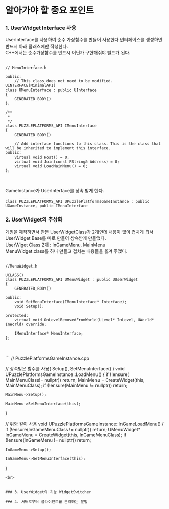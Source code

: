 
# 알아가야 할 중요 포인트

### 1. UserWidget Interface 사용
UserInterface를 사용하여 순수 가상함수를 만들어 사용한다 인터페이스를 생성하면 반드시 아래 클래스에만 작성한다.
<br>
C++에서는 순수가상함수를 반드시 어딘가 구현해줘야 빌드가 된다.
<br>
<br>
```
// MenuInterface.h

public:
	// This class does not need to be modified.
UINTERFACE(MinimalAPI)
class UMenuInterface : public UInterface
{
	GENERATED_BODY()
};

/**
 * 
 */
class PUZZLEPLATFORMS_API IMenuInterface
{
	GENERATED_BODY()

	// Add interface functions to this class. This is the class that will be inherited to implement this interface.
public:
	virtual void Host() = 0;
	virtual void Join(const FString& Address) = 0;
	virtual void LoadMainMenu() = 0;
};

```
<br>

GameInstance가 UserInterface를 상속 받게 한다. <br> <br>
``` class PUZZLEPLATFORMS_API UPuzzlePlatformsGameInstance : public UGameInstance, public IMenuInterface ``` 
<br>

### 2. UserWidget의 추상화
게임을 제작하면서 만든 UserWidgetClass가 2개인데 내용이 많이 겹치게 되서 UserWidget Base를 따로 만들어 상속받게 만들었다. 
<br>
UserWiget Class 2개 : InGameMenu, MainMenu 
<br>
MenuWidget.class를 하나 만들고 겹치는 내용들을 옮겨 주었다. 
<br>
<br>
```
//MenuWidget.h

UCLASS()
class PUZZLEPLATFORMS_API UMenuWidget : public UUserWidget
{
	GENERATED_BODY()

public:
	void SetMenuInterface(IMenuInterface* Interface);
	void Setup();

protected:
	virtual void OnLevelRemovedFromWorld(ULevel* InLevel, UWorld* InWorld) override;

	IMenuInterface* MenuInterface;
};

```
<br>

<br>
```
// PuzzlePlatformsGameInstance.cpp

// 상속받은 함수를 사용( Setup(), SetMenuInterface() )
void UPuzzlePlatformsGameInstance::LoadMenu()
{
	if (!ensure( MainMenuClass!= nullptr)) return;
	MainMenu = CreateWidget<UMainMenu>(this, MainMenuClass);
	if (!ensure(MainMenu != nullptr)) return;

	MainMenu->Setup();

	MainMenu->SetMenuInterface(this);
}

// 위와 같이 사용
void UPuzzlePlatformsGameInstance::InGameLoadMenu()
{
	if (!ensure(InGameMenuClass != nullptr)) return;
	UMenuWidget* InGameMenu = CreateWidget<UMenuWidget>(this, InGameMenuClass);
	if (!ensure(InGameMenu != nullptr)) return;

	InGameMenu->Setup();

	InGameMenu->SetMenuInterface(this);
}

```
<br>


### 3. UserWidget의 기능 WidgetSwitcher

### 4. 서버로부터 클라이언트를 분리하는 문법
